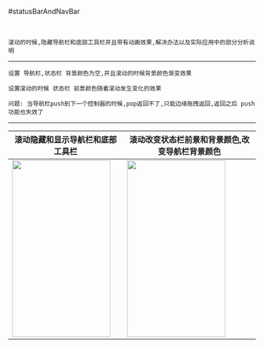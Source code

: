 #statusBarAndNavBar

<br>

    滚动的时候,隐藏导航栏和底部工具栏并且带有动画效果,解决办法以及实际应用中的部分分析说明
--------------------------------------------------------------------------

    设置 导航栏,状态栏 背景颜色为空,并且滚动的时候背景颜色渐变效果

    设置滚动的时候 状态栏 前景颜色随着滚动发生变化的效果

    问题: 当导航栏push到下一个控制器的时候,pop返回不了,只能边缘拖拽返回,返回之后 push 功能也失效了

----------------------------------------------


|滚动隐藏和显示导航栏和底部工具栏|滚动改变状态栏前景和背景颜色,改变导航栏背景颜色|
|------------------------- |--------------------------------------|
| <img src="https://github.com/andyysea/statusBarAndNavBar/blob/master/Gif/one.gif" width=200 height=360 /> | <img src="https://github.com/andyysea/statusBarAndNavBar/blob/master/Gif/two.gif" width=200 height=360 /> |


<br/>


